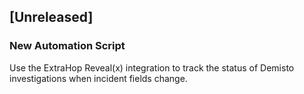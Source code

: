 ## [Unreleased]
### New Automation Script
Use the ExtraHop Reveal(x) integration to track the status of Demisto investigations when incident fields change.